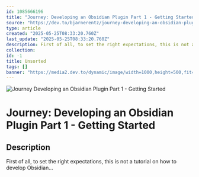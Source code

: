 ```yaml
---
id: 1085666196
title: "Journey: Developing an Obsidian Plugin Part 1 - Getting Started"
source: "https://dev.to/bjarnerentz/journey-developing-an-obsidian-plugin-part-1-getting-started-53m6"
type: article
created: "2025-05-25T08:33:20.760Z"
last_update: "2025-05-25T08:33:20.760Z"
description: First of all, to set the right expectations, this is not a tutorial on how to develop Obsidian...
collection:
id: -1
title: Unsorted
tags: []
banner: "https://media2.dev.to/dynamic/image/width=1000,height=500,fit=cover,gravity=auto,format=auto/https%3A%2F%2Fdev-to-uploads.s3.amazonaws.com%2Fuploads%2Farticles%2F683u369odgs9n5qsg5jt.jpg"
---
```


![Journey Developing an Obsidian Plugin Part 1 - Getting Started](https://media2.dev.to/dynamic/image/width=1000,height=500,fit=cover,gravity=auto,format=auto/https%3A%2F%2Fdev-to-uploads.s3.amazonaws.com%2Fuploads%2Farticles%2F683u369odgs9n5qsg5jt.jpg)

# Journey: Developing an Obsidian Plugin Part 1 - Getting Started

## Description
First of all, to set the right expectations, this is not a tutorial on how to develop Obsidian...

